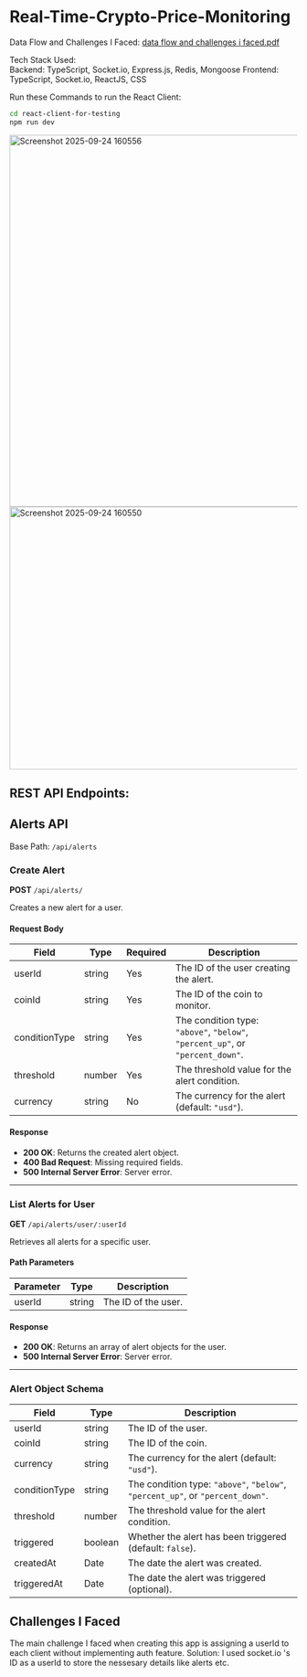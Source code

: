# Real-Time-Crypto-Price-Monitoring  

Data Flow and Challenges I Faced: [data flow and challenges i faced.pdf](https://github.com/user-attachments/files/22511781/data.flow.and.challenges.i.faced.pdf)

Tech Stack Used:    
    Backend: TypeScript, Socket.io, Express.js, Redis, Mongoose
    Frontend: TypeScript, Socket.io, ReactJS, CSS  

Run these Commands to run the React Client:  
```bash 
cd react-client-for-testing  
npm run dev
```

<img width="888" height="651" alt="Screenshot 2025-09-24 160556" src="https://github.com/user-attachments/assets/ae74ee83-6638-4f37-8b22-18de3235d7b3" />
<img width="922" height="460" alt="Screenshot 2025-09-24 160550" src="https://github.com/user-attachments/assets/e77bfe3f-a5dd-4f32-80bd-11739d0da217" />


## REST API Endpoints: 

## Alerts API

 Base Path: `/api/alerts`

### Create Alert

**POST** `/api/alerts/`

Creates a new alert for a user.

#### Request Body

| Field         | Type     | Required | Description                                                        |
|---------------|----------|----------|--------------------------------------------------------------------|
| userId        | string   | Yes      | The ID of the user creating the alert.                             |
| coinId        | string   | Yes      | The ID of the coin to monitor.                                     |
| conditionType | string   | Yes      | The condition type: `"above"`, `"below"`, `"percent_up"`, or `"percent_down"`. |
| threshold     | number   | Yes      | The threshold value for the alert condition.                       |
| currency      | string   | No       | The currency for the alert (default: `"usd"`).                     |

  #### Response

- **200 OK**: Returns the created alert object.
- **400 Bad Request**: Missing required fields.
- **500 Internal Server Error**: Server error.

---

### List Alerts for User

**GET** `/api/alerts/user/:userId`

Retrieves all alerts for a specific user.

#### Path Parameters

| Parameter | Type   | Description              |
|-----------|--------|--------------------------|
| userId    | string | The ID of the user.      |

#### Response

- **200 OK**: Returns an array of alert objects for the user.
- **500 Internal Server Error**: Server error.

---

### Alert Object Schema

| Field         | Type     | Description                                                        |
|---------------|----------|--------------------------------------------------------------------|
| userId        | string   | The ID of the user.                                                |
| coinId        | string   | The ID of the coin.                                                |
| currency      | string   | The currency for the alert (default: `"usd"`).                     |
| conditionType | string   | The condition type: `"above"`, `"below"`, `"percent_up"`, or `"percent_down"`. |
| threshold     | number   | The threshold value for the alert condition.                       |
| triggered     | boolean  | Whether the alert has been triggered (default: `false`).           |
| createdAt     | Date     | The date the alert was created.                                    |
| triggeredAt   | Date     | The date the alert was triggered (optional).                       |


## Challenges I Faced

The main challenge I faced when creating this app is assigning a userId to each client without implementing auth feature.
Solution: I used socket.io 's ID as a userId to store the nessesary details like alerts etc.

